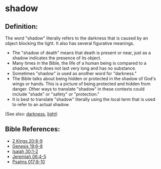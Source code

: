# shadow #

## Definition: ##

The word "shadow" literally refers to the darkness that is caused by an object blocking the light. It also has several figurative meanings.

* The "shadow of death" means that death is present or near, just as a shadow indicates the presence of its object.
* Many times in the Bible, the life of a human being is compared to a shadow, which does not last very long and has no substance.
* Sometimes "shadow" is used as another word for "darkness."
* The Bible talks about being hidden or protected in the shadow of God's wings or hands. This is a picture of being protected and hidden from danger. Other ways to translate "shadow" in these contexts could include "shade" or "safety" or "protection."
* It is best to translate "shadow" literally using the local term that is used to refer to an actual shadow.

(See also: [darkness](../kt/darkness.md), [light](../kt/light.md))

## Bible References: ##

* [2 Kings 20:8-9](https://door43.org/en/bible/notes/2ki/20/08)
* [Genesis 19:6-8](https://door43.org/en/bible/notes/gen/19/06)
* [Isaiah 30:1-2](https://door43.org/en/bible/notes/isa/30/01)
* [Jeremiah 06:4-5](https://door43.org/en/bible/notes/jer/06/04)
* [Psalms 017:8-10](https://door43.org/en/bible/notes/psa/017/008)

